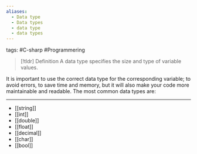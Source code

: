 ```yaml
---
aliases:
  - Data type
  - Data types
  - data type
  - data types
---
```

tags: #C-sharp #Programmering 

> [!tldr] Definition
> A data type specifies the size and type of variable values.

It is important to use the correct data type for the corresponding variable; to avoid errors, to save time and memory, but it will also make your code more maintainable and readable. The most common data types are:

---

- [[string]]
- [[int]]
- [[double]] 
- [[float]] 
- [[decimal]]
- [[char]]
- [[bool]]
